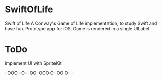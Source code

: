 SwiftOfLife
===========
Swift of Life
A Conway's Game of Life implementation, to study Swift and have fun. Prototype app for iOS. Game is rendered in a single UILabel.

ToDo
====
implement UI with SpriteKit


  ··OOO···O····OO··OOO·O··OO·O····
